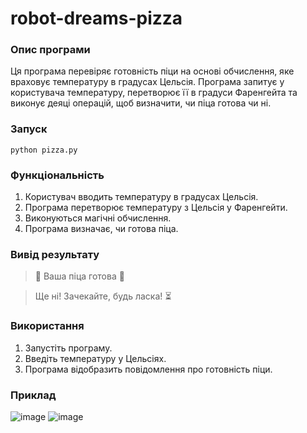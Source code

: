 # robot-dreams-pizza

### Опис програми
Ця програма перевіряє готовність піци на основі обчислення, яке враховує температуру в градусах Цельсія. Програма запитує у користувача температуру, перетворює її в градуси Фаренгейта та виконує деяці операцій, щоб визначити, чи піца готова чи ні.

### Запуск
```
python pizza.py
```

### Функціональність
1. Користувач вводить температуру в градусах Цельсія.
2. Програма перетворює температуру з Цельсія у Фаренгейти.
3. Виконуються магічні обчислення.
4. Програма визначає, чи готова піца.

### Вивід результату
> 🍕 Ваша піца готова 🍕



> Ще ні! Зачекайте, будь ласка! ⏳

### Використання
1. Запустіть програму.
2. Введіть температуру у Цельсіях.
3. Програма відобразить повідомлення про готовність піци.

### Приклад
![image](https://github.com/user-attachments/assets/91a8dd0f-d0c1-4bb6-acab-2e2837a0cff4)
![image](https://github.com/user-attachments/assets/b0ae9a38-7732-4e9d-ac87-e1dd6a9e0178)

